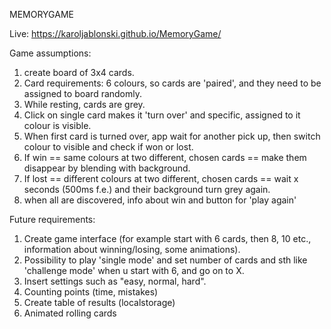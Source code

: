 MEMORYGAME

Live:
https://karoljablonski.github.io/MemoryGame/

Game assumptions:

1. create board of 3x4 cards. 
2. Card requirements: 6 colours, so cards are 'paired', and they need to be assigned to board randomly.
3. While resting, cards are grey.
4. Click on single card makes it 'turn over' and specific, assigned to it colour is visible.
5. When first card is turned over, app wait for another pick up, then switch colour to visible and check if won or lost.
6. If win == same colours at two different, chosen cards == make them disappear by blending with background.
7. If lost == different colours at two different, chosen cards == wait x seconds (500ms f.e.) and their background turn grey again.
8. when all are discovered, info about win and button for 'play again'

Future requirements:

1. Create game interface (for example start with 6 cards, then 8, 10 etc., information about winning/losing, some animations).
2. Possibility to play 'single mode' and set number of cards and sth like 'challenge mode' when u start with 6, and go on to X.
3. Insert settings such as "easy, normal, hard".
4. Counting points (time, mistakes)
5. Create table of results (localstorage)
6. Animated rolling cards
